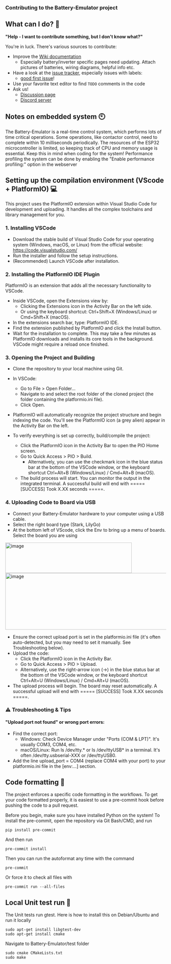 ### Contributing to the Battery-Emulator project

What can I do? 🦸
--------------

**"Help - I want to contribute something, but I don't know what?"**

You're in luck. There's various sources to contribute:
 - Improve the [Wiki documentation](https://github.com/dalathegreat/Battery-Emulator/wiki)
   - Especially battery/inverter specific pages need updating. Attach pictures of batteries, wiring diagrams, helpful info etc. 
 - Have a look at the [issue tracker](https://github.com/dalathegreat/Battery-Emulator/issues), especially issues with labels:
   - [good first issue](https://github.com/dalathegreat/Battery-Emulator/issues?q=is%3Aissue+is%3Aopen+label%3A%22good+first+issue%22)!
 - Use your favorite text editor to find `TODO` comments in the code
 - Ask us!
   - [Discussion page](https://github.com/dalathegreat/Battery-Emulator/discussions)
   - [Discord server](https://www.patreon.com/dala) 

## Notes on embedded system 🕙
The Battery-Emulator is a real-time control system, which performs lots of time critical operations. Some operations, like contactor control, need to complete within 10 milliseconds periodically. The resources of the ESP32 microcontroller is limited, so keeping track of CPU and memory usage is essential. Keep this in mind when coding for the system! Performance profiling the system can be done by enabling the "Enable performance profiling:" option in the webserver

## Setting up the compilation environment (VScode + PlatformIO) 💻

This project uses the PlatformIO extension within Visual Studio Code for development and uploading. It handles all the complex toolchains and library management for you.
### 1. Installing VSCode
- Download the stable build of Visual Studio Code for your operating system (Windows, macOS, or Linux) from the official website: https://code.visualstudio.com/
- Run the installer and follow the setup instructions.
- (Recommended) Launch VSCode after installation.

### 2. Installing the PlatformIO IDE Plugin

PlatformIO is an extension that adds all the necessary functionality to VSCode.
   - Inside VSCode, open the Extensions view by:
      - Clicking the Extensions icon in the Activity Bar on the left side.
      - Or using the keyboard shortcut: Ctrl+Shift+X (Windows/Linux) or Cmd+Shift+X (macOS).
   - In the extensions search bar, type: PlatformIO IDE.
   - Find the extension published by PlatformIO and click the Install button.
- Wait for the installation to complete. This may take a few minutes as PlatformIO downloads and installs its core tools in the background. VSCode might require a reload once finished.

### 3. Opening the Project and Building
- Clone the repository to your local machine using Git.
- In VSCode:
   - Go to File > Open Folder...
   - Navigate to and select the root folder of the cloned project (the folder containing the platformio.ini file).
   - Click Open.
- PlatformIO will automatically recognize the project structure and begin indexing the code. You'll see the PlatformIO icon (a grey alien) appear in the Activity Bar on the left.

- To verify everything is set up correctly, build/compile the project:
   - Click the PlatformIO icon in the Activity Bar to open the PIO Home screen.
   - Go to Quick Access > PIO > Build.
      - Alternatively, you can use the checkmark icon in the blue status bar at the bottom of the VSCode window, or the keyboard shortcut Ctrl+Alt+B (Windows/Linux) / Cmd+Alt+B (macOS).
   - The build process will start. You can monitor the output in the integrated terminal. A successful build will end with ===== [SUCCESS] Took X.XX seconds =====.

### 4. Uploading Code to Board via USB

- Connect your Battery-Emulator hardware to your computer using a USB cable.
- Select the right board type (Stark, LilyGo)
- At the bottom left of VScode, click the Env to bring up a menu of boards. Select the board you are using
<img width="396" height="95" alt="image" src="https://github.com/user-attachments/assets/23b73442-5016-4ff1-be78-13e3c41772d5" />
<img width="679" height="177" alt="image" src="https://github.com/user-attachments/assets/2fad40a6-f388-4cd6-8e08-844602bb0442" />

- Ensure the correct upload port is set in the platformio.ini file (it's often auto-detected, but you may need to set it manually. See Troubleshooting below).
- Upload the code:
   - Click the PlatformIO icon in the Activity Bar.
   - Go to Quick Access > PIO > Upload.
   - Alternatively, use the right-arrow icon (→) in the blue status bar at the bottom of the VSCode window, or the keyboard shortcut Ctrl+Alt+U (Windows/Linux) / Cmd+Alt+U (macOS).
- The upload process will begin. The board may reset automatically. A successful upload will end with ===== [SUCCESS] Took X.XX seconds =====.

### ⚠️ Troubleshooting & Tips

#### "Upload port not found" or wrong port errors:

- Find the correct port:
    - Windows: Check Device Manager under "Ports (COM & LPT)". It's usually COM3, COM4, etc.
    - macOS/Linux: Run ls /dev/tty.* or ls /dev/ttyUSB* in a terminal. It's often /dev/tty.usbserial-XXX or /dev/ttyUSB0.
- Add the line upload_port = COM4 (replace COM4 with your port) to your platformio.ini file in the [env:...] section.

## Code formatting 📜
The project enforces a specific code formatting in the workflows. To get your code formatted properly, it is easiest to use a pre-commit hook before pushing the code to a pull request.

Before you begin, make sure you have installed Python on the system!
To install the pre-commit, open the repository via Git Bash/CMD, and run
```
pip install pre-commit
```
And then run 
```
pre-commit install
```
Then you can run the autoformat any time with the command
```
pre-commit
```
Or force it to check all files with
```
pre-commit run --all-files
```

## Local Unit test run 🧪
The Unit tests run gtest. Here is how to install this on Debian/Ubuntu and run it locally
```
sudo apt-get install libgtest-dev
sudo apt-get install cmake
```
Navigate to Battery-Emulator/test folder
```
sudo cmake CMakeLists.txt
sudo make
```
